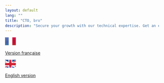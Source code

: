 ```yaml
---
layout: default
lang: ""
title: "CTO, bro"
description: "Secure your growth with our technical expertise. Get an experienced CTO for coaching in recruitment, management, architecture and more."
---
```

<script>
    var userLang = navigator.language || navigator.userLanguage; 
    // alert ("The language is: " + userLang);
    if(userLang.indexOf('fr') >= 0) window.location.pathname = 'fr';
    else window.location.pathname = 'en';
</script>
![Version française](assets/fr.png)

[Version française](fr)

![English version](assets/uk.png)

[English version](en)
